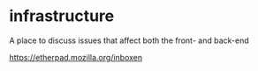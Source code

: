 infrastructure
==============

A place to discuss issues that affect both the front- and back-end


https://etherpad.mozilla.org/inboxen
